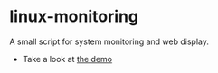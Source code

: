 # linux-monitoring

A small script for system monitoring and web display.

 - Take a look at [the demo](https://frolov.eu/monitoring/)

